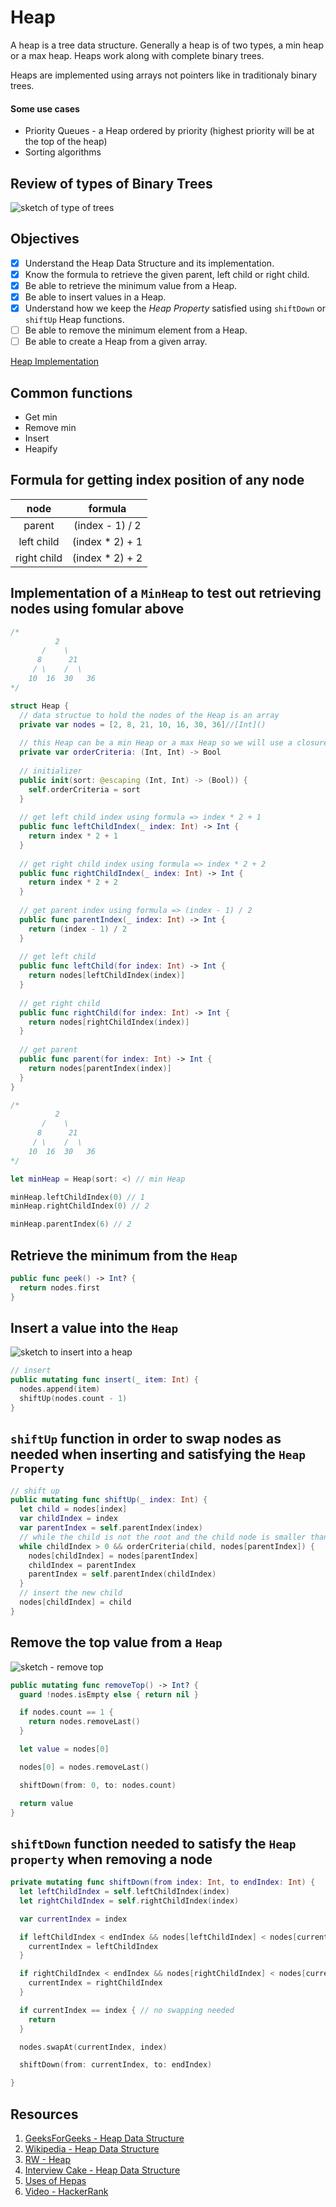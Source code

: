 # Heap

A heap is a tree data structure. Generally a heap is of two types, a min heap or a max heap. Heaps work along with complete binary trees.

Heaps are implemented using arrays not pointers like in traditionaly binary trees.

#### Some use cases 
* Priority Queues - a Heap ordered by priority (highest priority will be at the top of the heap) 
* Sorting algorithms

## Review of types of Binary Trees 

![sketch of type of trees](https://user-images.githubusercontent.com/1819208/102018865-f48b4780-3d3d-11eb-99a5-a648873e4374.jpg)

## Objectives 

- [x] Understand the Heap Data Structure and its implementation. 
- [x] Know the formula to retrieve the given parent, left child or right child. 
- [x] Be able to retrieve the minimum value from a Heap. 
- [x] Be able to insert values in a Heap. 
- [x] Understand how we keep the _Heap Property_ satisfied using `shiftDown` or `shiftUp` Heap functions. 
- [ ] Be able to remove the minimum element from a Heap. 
- [ ] Be able to create a Heap from a given array. 

[Heap Implementation](https://repl.it/@alexpaul/Heap#main.swift)

## Common functions 

* Get min 
* Remove min 
* Insert 
* Heapify 

## Formula for getting index position of any node 

| node | formula |
|:----:|:----:|
| parent | (index - 1) / 2 |
| left child |  (index * 2) + 1 |
| right child | (index * 2) + 2 |

## Implementation of a `MinHeap` to test out retrieving nodes using fomular above 

```swift 
/*
          2
       /    \
      8      21
     / \    /  \
    10  16  30   36
*/

struct Heap {
  // data structue to hold the nodes of the Heap is an array
  private var nodes = [2, 8, 21, 10, 16, 30, 36]//[Int]()
  
  // this Heap can be a min Heap or a max Heap so we will use a closure to determine Heap type
  private var orderCriteria: (Int, Int) -> Bool
  
  // initializer
  public init(sort: @escaping (Int, Int) -> (Bool)) {
    self.orderCriteria = sort
  }
  
  // get left child index using formula => index * 2 + 1
  public func leftChildIndex(_ index: Int) -> Int {
    return index * 2 + 1
  }
  
  // get right child index using formula => index * 2 + 2
  public func rightChildIndex(_ index: Int) -> Int {
    return index * 2 + 2
  }
  
  // get parent index using formula => (index - 1) / 2
  public func parentIndex(_ index: Int) -> Int {
    return (index - 1) / 2
  }
  
  // get left child
  public func leftChild(for index: Int) -> Int {
    return nodes[leftChildIndex(index)]
  }
  
  // get right child
  public func rightChild(for index: Int) -> Int {
    return nodes[rightChildIndex(index)]
  }
  
  // get parent
  public func parent(for index: Int) -> Int {
    return nodes[parentIndex(index)]
  }
}

/*
          2
       /    \
      8      21
     / \    /  \
    10  16  30   36
*/

let minHeap = Heap(sort: <) // min Heap

minHeap.leftChildIndex(0) // 1
minHeap.rightChildIndex(0) // 2

minHeap.parentIndex(6) // 2
```

## Retrieve the minimum from the `Heap`

```swift 
public func peek() -> Int? {
  return nodes.first
}
```

## Insert a value into the `Heap`

![sketch to insert into a heap](https://user-images.githubusercontent.com/1819208/102020380-e2fa6d80-3d46-11eb-8ea7-3097a3a1d512.jpg)

```swift 
// insert
public mutating func insert(_ item: Int) {
  nodes.append(item)
  shiftUp(nodes.count - 1)
}
``` 

## `shiftUp` function in order to swap nodes as needed when inserting and satisfying the `Heap Property`

```swift 
// shift up
public mutating func shiftUp(_ index: Int) {
  let child = nodes[index]
  var childIndex = index
  var parentIndex = self.parentIndex(index)
  // while the child is not the root and the child node is smaller than the parent, continue shifting up
  while childIndex > 0 && orderCriteria(child, nodes[parentIndex]) {
    nodes[childIndex] = nodes[parentIndex]
    childIndex = parentIndex
    parentIndex = self.parentIndex(childIndex)
  }
  // insert the new child
  nodes[childIndex] = child
}
```

## Remove the top value from a `Heap`

![sketch - remove top](https://user-images.githubusercontent.com/1819208/104138866-37f4c800-5375-11eb-971b-8ea30953c960.jpg)

```swift 
public mutating func removeTop() -> Int? {
  guard !nodes.isEmpty else { return nil }

  if nodes.count == 1 {
    return nodes.removeLast()
  }

  let value = nodes[0]

  nodes[0] = nodes.removeLast() 

  shiftDown(from: 0, to: nodes.count)

  return value
}
```

## `shiftDown` function needed to satisfy the `Heap property` when removing a node

```swift 
private mutating func shiftDown(from index: Int, to endIndex: Int) {
  let leftChildIndex = self.leftChildIndex(index)
  let rightChildIndex = self.rightChildIndex(index)

  var currentIndex = index 

  if leftChildIndex < endIndex && nodes[leftChildIndex] < nodes[currentIndex] {
    currentIndex = leftChildIndex
  }

  if rightChildIndex < endIndex && nodes[rightChildIndex] < nodes[currentIndex] {
    currentIndex = rightChildIndex
  }

  if currentIndex == index { // no swapping needed
    return 
  }

  nodes.swapAt(currentIndex, index)

  shiftDown(from: currentIndex, to: endIndex)

}
```

## Resources 

1. [GeeksForGeeks - Heap Data Structure](https://www.geeksforgeeks.org/heap-data-structure/)
1. [Wikipedia - Heap Data Structure](https://en.wikipedia.org/wiki/Heap_(data_structure))
1. [RW - Heap](https://github.com/raywenderlich/swift-algorithm-club/blob/master/Heap/Heap.swift)
1. [Interview Cake - Heap Data Structure](https://www.interviewcake.com/concept/java/heap)
1. [Uses of Hepas](https://webdocs.cs.ualberta.ca/~holte/T26/heap-uses.html)
1. [Video - HackerRank](https://www.youtube.com/watch?v=t0Cq6tVNRBA)
